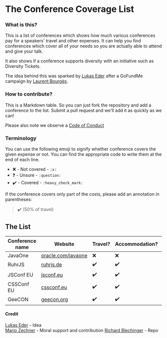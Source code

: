 # The Conference Coverage List

### What is this?

This is a list of conferences which shows how much various conferences pay for a speakers' travel and other expenses. It can help you find conferences which cover all of your needs so you are actually able to attend and give your talk.

It also shows if a conference supports diversity with an initiative such as Diversity Tickets.

The idea behind this was sparked by [Lukas Eder](https://twitter.com/lukaseder/status/889837600776871936) after a GoFundMe campaign by [Laurent Bourgès](https://www.gofundme.com/javaone-2017-travel-costs).

### How to contribute?

This is a Markdown table. So you can just fork the repository and add a conference to the list. Submit a pull request and we'll add it as quickly as we can!

Please also note we observe a [Code of Conduct](./CODE-OF-CONDUCT.md)

### Terminology

You can use the following emoji to signify whether conference covers the given expense or not. You can find the appropriate code to write them at the end of each line.

* :x:  - Not covered - `:x:`
* :question: - Unsure - `:question:`
* :heavy_check_mark: - Covered - `:heavy_check_mark:`

If the conference covers only part of the costs, please add an annotation in parentheses:

> :heavy_check_mark: (50% of travel)

## The List

| Conference name | Website | Travel? | Accommodation? | Diversity initative? | Other expenses? |
| --- | --- | --- | --- | --- | --- |
| JavaOne | [oracle.com/javaone](http://oracle.com/javaone) | :x: | :x: | :x: | - |
| RuhrJS | [ruhrjs.de](https://ruhrjs.de/) |  :heavy_check_mark: | :heavy_check_mark: | :heavy_check_mark: | - |
| JSConf EU | [jsconf.eu](https://jsconf.eu) | :heavy_check_mark: | :heavy_check_mark: | :heavy_check_mark: | - |
| CSSConf EU | [cssconf.eu](https://cssconf.eu) | :heavy_check_mark: | :heavy_check_mark: | :heavy_check_mark: | - |
| GeeCON | [geecon.org](https://geecon.org/) | :heavy_check_mark: | :heavy_check_mark: | :heavy_check_mark: | - |


#### Credit

[Lukas Eder](http://twitter.com/lukaseder) - Idea  
[Mario Zechner](http://twitter.com/badlogicgames) - Moral support and contribution 
[Richard Blechinger](http://twitter.com/_pretzelhands) - Repo
